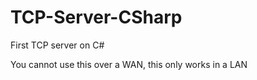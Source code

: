 # TCP-Server-CSharp
First TCP server on C#

You cannot use this over a WAN, this only works in a LAN
